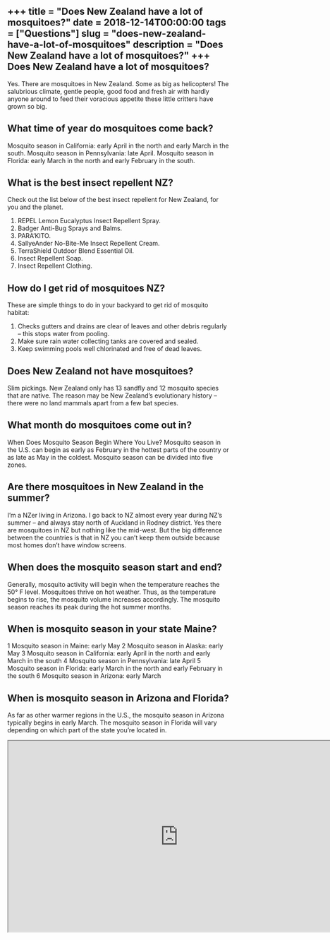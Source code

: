 +++
title = "Does New Zealand have a lot of mosquitoes?"
date = 2018-12-14T00:00:00
tags = ["Questions"]
slug = "does-new-zealand-have-a-lot-of-mosquitoes"
description = "Does New Zealand have a lot of mosquitoes?"
+++
Does New Zealand have a lot of mosquitoes?
------------------------------------------

Yes. There are mosquitoes in New Zealand. Some as big as helicopters! The salubrious climate, gentle people, good food and fresh air with hardly anyone around to feed their voracious appetite these little critters have grown so big.

What time of year do mosquitoes come back?
------------------------------------------

Mosquito season in California: early April in the north and early March in the south. Mosquito season in Pennsylvania: late April. Mosquito season in Florida: early March in the north and early February in the south.

What is the best insect repellent NZ?
-------------------------------------

Check out the list below of the best insect repellent for New Zealand, for you and the planet.

1. REPEL Lemon Eucalyptus Insect Repellent Spray.
2. Badger Anti-Bug Sprays and Balms.
3. PARA’KITO.
4. SallyeAnder No-Bite-Me Insect Repellent Cream.
5. TerraShield Outdoor Blend Essential Oil.
6. Insect Repellent Soap.
7. Insect Repellent Clothing.

How do I get rid of mosquitoes NZ?
----------------------------------

These are simple things to do in your backyard to get rid of mosquito habitat:

1. Checks gutters and drains are clear of leaves and other debris regularly – this stops water from pooling.
2. Make sure rain water collecting tanks are covered and sealed.
3. Keep swimming pools well chlorinated and free of dead leaves.

Does New Zealand not have mosquitoes?
-------------------------------------

Slim pickings. New Zealand only has 13 sandfly and 12 mosquito species that are native. The reason may be New Zealand’s evolutionary history – there were no land mammals apart from a few bat species.

What month do mosquitoes come out in?
-------------------------------------

When Does Mosquito Season Begin Where You Live? Mosquito season in the U.S. can begin as early as February in the hottest parts of the country or as late as May in the coldest. Mosquito season can be divided into five zones.

Are there mosquitoes in New Zealand in the summer?
--------------------------------------------------

I’m a NZer living in Arizona. I go back to NZ almost every year during NZ’s summer – and always stay north of Auckland in Rodney district. Yes there are mosquitoes in NZ but nothing like the mid-west. But the big difference between the countries is that in NZ you can’t keep them outside because most homes don’t have window screens.

When does the mosquito season start and end?
--------------------------------------------

Generally, mosquito activity will begin when the temperature reaches the 50° F level. Mosquitoes thrive on hot weather. Thus, as the temperature begins to rise, the mosquito volume increases accordingly. The mosquito season reaches its peak during the hot summer months.

When is mosquito season in your state Maine?
--------------------------------------------

1 Mosquito season in Maine: early May 2 Mosquito season in Alaska: early May 3 Mosquito season in California: early April in the north and early March in the south 4 Mosquito season in Pennsylvania: late April 5 Mosquito season in Florida: early March in the north and early February in the south 6 Mosquito season in Arizona: early March

When is mosquito season in Arizona and Florida?
-----------------------------------------------

As far as other warmer regions in the U.S., the mosquito season in Arizona typically begins in early March. The mosquito season in Florida will vary depending on which part of the state you’re located in.

<iframe allow="accelerometer; autoplay; clipboard-write; encrypted-media; gyroscope; picture-in-picture" allowfullscreen="" class="__youtube_prefs__  epyt-is-override  no-lazyload" data-no-lazy="1" data-origheight="433" data-origwidth="770" data-skipgform_ajax_framebjll="" height="433" id="_ytid_24441" loading="lazy" src="https://www.youtube.com/embed/akRUdDekRQk?enablejsapi=1&autoplay=0&cc_load_policy=0&cc_lang_pref=&iv_load_policy=1&loop=0&modestbranding=0&rel=1&fs=1&playsinline=0&autohide=2&theme=dark&color=red&controls=1&" title="YouTube player" width="770"></iframe>